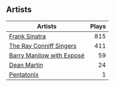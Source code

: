 ## Artists
Artists | Plays 
----- | -----: 
[Frank Sinatra](/artists/frank-sinatra-739) | 815
[The Ray Conniff Singers](/artists/the-ray-conniff-singers-104851) | 411
[Barry Manilow with Exposé](/artists/barry-manilow-with-expose-30916992) | 59
[Dean Martin](/artists/dean-martin-6555) | 24
[Pentatonix](/artists/pentatonix-655231) | 1

